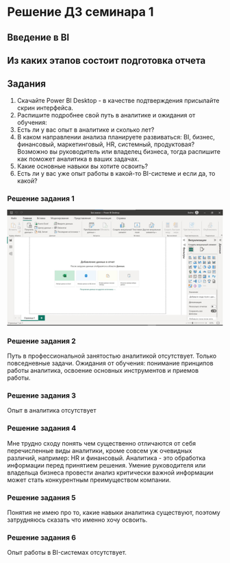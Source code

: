 ﻿# Решение ДЗ семинара 1
## Введение в BI
## Из каких этапов состоит подготовка отчета

## Задания

1. Скачайте Power BI Desktop - в качестве подтверждения присылайте скрин интерфейса.
2. Распишите подробнее свой путь в аналитике и ожидания от обучения:
3. Есть ли у вас опыт в аналитике и сколько лет?
4. В каком направлении анализа планируете развиваться: BI, бизнес, финансовый, маркетинговый, HR, системный, продуктовая? Возможно вы руководитель или владелец бизнеса, тогда распишите как поможет аналитика в ваших задачах.
5. Какие основные навыки вы хотите освоить?
6. Есть ли у вас уже опыт работы в какой-то BI-системе и если да, то какой?

### Решение задания 1

![Скриншот экрана](powerbidesctopscreenshot.jpg)

### Решение задания 2

Путь в профессиональной занятостью аналитикой отсутствует. Только повседневные задачи.
Ожидания от обучения: понимание принципов работы аналитика, освоение основных инструментов и приемов работы.

### Решение задания 3

Опыт в аналитика отсутствует

### Решение задания 4

Мне трудно сходу понять чем существенно отличаются от себя перечисленные виды аналитики, кроме совсем уж очевидных различий, например: HR и финансовый.
Аналитика - это обработка информации перед принятием решения.
Умение руководителя или владельца бизнеса провести анализ критически важной информации может стать конкурентным преимуществом компании.

### Решение задания 5

Понятия не имею про то, какие навыки аналитика существуют, поэтому затрудняюсь сказать что именно хочу освоить.

### Решение задания 6

Опыт работы в BI-системах отсутствует.
